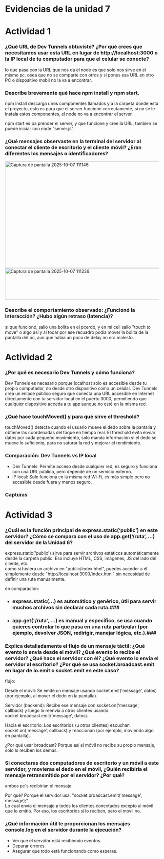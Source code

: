 
# Evidencias de la unidad 7

# Actividad 1  

### ¿Qué URL de Dev Tunnels obtuviste? ¿Por qué crees que necesitamos usar esta URL en lugar de http://localhost:3000 o la IP local de tu computador para que el celular se conecte?  

lo que pasa con la URL que nos da el node es que solo nos sirve en el mismo pc, osea que no se comparte con otros y si pones esa URL en otro PC o dispositivo mobil no la va a encontrar.  

### Describe brevemente qué hace npm install y npm start.  

npm install descarga unos componentes llamados y a la carpeta donde esta el proyecto, esto es para que el server funcione correctamente, si no se le instala estos componentes, el node no va a encontrar el server.  

npm start es pa prender el server, y que funcione y cree la URL, tambien se puede iniciar con node "server.js".  

### ¿Qué mensajes observaste en la terminal del servidor al conectar el cliente de escritorio y el cliente móvil? ¿Eran diferentes los mensajes o identificadores?

<img width="1572" height="348" alt="Captura de pantalla 2025-10-07 111146" src="https://github.com/user-attachments/assets/aa6d892c-d21f-46aa-b93e-ddc1d63d7fa7" />

<img width="1564" height="104" alt="Captura de pantalla 2025-10-07 111236" src="https://github.com/user-attachments/assets/9f486fac-7236-4107-88d5-bbfd367333c0" />

 ### Describe el comportamiento observado: ¿Funcionó la interacción? ¿Hubo algún retraso (latencia)?  

si que funcionó, salio una bolita en el pcerdo, y en mi cell salio "touch to move" o algo asi y al tocar por ese recuadro podia mover la bolita de la pantalla del pc, aun que habia un poco de delay no era molesto.  

# Actividad 2  

### ¿Por qué es necesario Dev Tunnels y cómo funciona?

Dev Tunnels es necesario porque localhost solo es accesible desde tu propio computador, no desde otro dispositivo como un celular. Dev Tunnels crea un enlace público seguro que conecta una URL accesible en Internet directamente con tu servidor local en el puerto 3000, permitiendo que cualquier dispositivo acceda a tu app aunque no esté en la misma red.

### ¿Qué hace touchMoved() y para qué sirve el threshold?

touchMoved() detecta cuando el usuario mueve el dedo sobre la pantalla y obtiene las coordenadas del toque en tiempo real. El threshold evita enviar datos por cada pequeño movimiento, solo manda información si el dedo se mueve lo suficiente, para no saturar la red y mejorar el rendimiento.

### Comparación: Dev Tunnels vs IP local

- Dev Tunnels: Permite acceso desde cualquier red, es seguro y funciona con una URL pública, pero depende de un servicio externo.  
- IP local: Solo funciona en la misma red Wi-Fi, es más simple pero no accesible desde fuera y menos seguro.  

### Capturas 

# Actividad 3  

### ¿Cuál es la función principal de express.static(‘public’) en este servidor? ¿Cómo se compara con el uso de app.get(‘/ruta’, …) del servidor de la Unidad 6?  

express.static('public') sirve para servir archivos estáticos automáticamente desde la carpeta public. Eso incluye HTML, CSS, imágenes, JS del lado del cliente, etc.  
como si tuviera un archivo en "public/index.html", puedes acceder a él simplemente desde "http://localhost:3000/index.html" sin necesidad de definir una ruta manualmente.  

en comparación:  
- ### express.static(...) es automático y genérico, útil para servir muchos archivos sin declarar cada ruta.###  
- ### app.get('/ruta', ...) es manual y específico, se usa cuando quieres controlar lo que pasa en una ruta particular (por ejemplo, devolver JSON, redirigir, manejar lógica, etc.).###  

### Explica detalladamente el flujo de un mensaje táctil: ¿Qué evento lo envía desde el móvil? ¿Qué evento lo recibe el servidor? ¿Qué hace el servidor con él? ¿Qué evento lo envía el servidor al escritorio? ¿Por qué se usa socket.broadcast.emit en lugar de io.emit o socket.emit en este caso?  

flujo:  

Desde el móvil:
Se emite un mensaje usando
socket.emit('message', datos)
(por ejemplo, al mover el dedo en la pantalla).

Servidor (backend):
Recibe ese mensaje con
socket.on('message', callback)
y luego lo reenvía a otros clientes usando
socket.broadcast.emit('message', datos).

Hacia el escritorio:
Los escritorios (u otros clientes) escuchan
socket.on('message', callback)
y reaccionan (por ejemplo, moviendo algo en pantalla).

¿Por qué usar broadcast?
Porque así el móvil no recibe su propio mensaje, solo lo reciben los demás.

### Si conectaras dos computadores de escritorio y un móvil a este servidor, y movieras el dedo en el móvil, ¿Quién recibiría el mensaje retransmitido por el servidor? ¿Por qué?  

ambos pc´s recibirían el mensaje.

Por qué?
Porque el servidor usa: "socket.broadcast.emit('message', message);"  
Lo cual envía el mensaje a todos los clientes conectados excepto al móvil que lo emitió. Por eso, los escritorios sí lo reciben, pero el móvil no.  

### ¿Qué información útil te proporcionan los mensajes console.log en el servidor durante la ejecución?  

- Ver que el servidor está recibiendo eventos.  
- Depurar errores.  
- Asegurar que todo está funcionando como esperas.  



